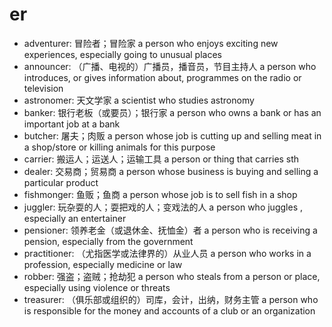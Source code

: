 # er

- adventurer: 冒险者；冒险家 a person who enjoys exciting new experiences, especially going to unusual places
- announcer: （广播、电视的）广播员，播音员，节目主持人 a person who introduces, or gives information about, programmes on the radio or television
- astronomer: 天文学家 a scientist who studies astronomy
- banker: 银行老板（或要员）；银行家 a person who owns a bank or has an important job at a bank
- butcher: 屠夫；肉贩 a person whose job is cutting up and selling meat in a shop/store or killing animals for this purpose
- carrier: 搬运人；运送人；运输工具 a person or thing that carries sth
- dealer: 交易商；贸易商 a person whose business is buying and selling a particular product
- fishmonger: 鱼贩；鱼商 a person whose job is to sell fish in a shop
- juggler: 玩杂耍的人；耍把戏的人；变戏法的人 a person who juggles , especially an entertainer
- pensioner: 领养老金（或退休金、抚恤金）者 a person who is receiving a pension, especially from the government
- practitioner: （尤指医学或法律界的）从业人员 a person who works in a profession, especially medicine or law
- robber: 强盗；盗贼；抢劫犯 a person who steals from a person or place, especially using violence or threats
- treasurer: （俱乐部或组织的）司库，会计，出纳，财务主管 a person who is responsible for the money and accounts of a club or an organization
